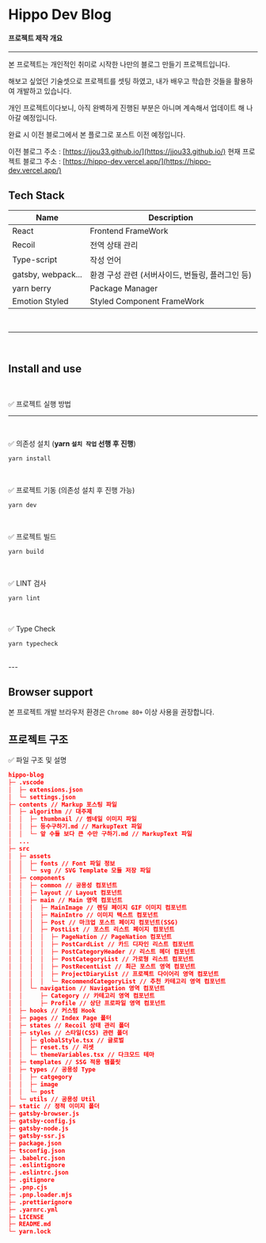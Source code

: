 <h1>Hippo Dev Blog</h1>

#### 프로젝트 제작 개요

---

본 프로젝트는 개인적인 취미로 시작한 나만의 블로그 만들기 프로젝트입니다.

해보고 싶었던 기술셋으로 프로젝트를 셋팅 하였고, 내가 배우고 학습한 것들을 활용하여 개발하고 있습니다.

개인 프로젝트이다보니, 아직 완벽하게 진행된 부분은 아니며 계속해서 업데이트 해 나아갈 예정입니다.

완료 시 이전 블로그에서 본 플로그로 포스트 이전 예정입니다.

이전 블로그 주소 : [https://jjou33.github.io/](https://jjou33.github.io/)
현재 프로젝트 블로그 주소 : [https://hippo-dev.vercel.app/](https://hippo-dev.vercel.app/)

## Tech Stack

| Name               | Description                                      |
| ------------------ | ------------------------------------------------ |
| React              | Frontend FrameWork                               |
| Recoil             | 전역 상태 관리                                   |
| Type-script        | 작성 언어                                        |
| gatsby, webpack... | 환경 구성 관련 (서버사이드, 번들링, 플러그인 등) |
| yarn berry         | Package Manager                                  |
| Emotion Styled     | Styled Component FrameWork                       |

<br />

---

<br />

## Install and use

<br />

✅ 프로젝트 실행 방법

---

<br />

✅ 의존성 설치 (<strong>yarn `설치 작업` 선행 후 진행</strong>)

```bash
yarn install
```

<br />

✅ 프로젝트 기동 (의존성 설치 후 진행 가능)

```bash
yarn dev
```

<br />

✅ 프로젝트 빌드

```bash
yarn build
```

<br />

✅ LINT 검사

```bash
yarn lint
```

<br />

✅ Type Check

```bash
yarn typecheck
```

<br />
---

## Browser support

본 프로젝트 개발 브라우저 환경은 `Chrome 80+` 이상 사용을 권장합니다.

## 프로젝트 구조

✅ 파일 구조 및 설명

```json
hippo-blog
├─ .vscode 
│  ├─ extensions.json
│  └─ settings.json
├─ contents // Markup 포스팅 파일 
│  ├─ algorithm // 대주제
│  │  ├─ thumbnail // 썸네일 이미지 파일
│  │  ├─ 등수구하기.md // MarkupText 파일
│  │  └─ 앞 수들 보다 큰 수만 구하기.md // MarkupText 파일
│  ...
├─ src
│  ├─ assets
│  │  ├─ fonts // Font 파일 정보
│  │  └─ svg // SVG Template 모듈 저장 파일
│  ├─ components
│  │  ├─ common // 공용성 컴포넌트
│  │  ├─ layout // Layout 컴포넌트
│  │  ├─ main // Main 영역 컴포넌트
│  │  │  ├─ MainImage // 렌딩 페이지 GIF 이미지 컴포넌트 
│  │  │  ├─ MainIntro // 이미지 텍스트 컴포넌트
│  │  │  ├─ Post // 마크업 포스트 페이지 컴포넌트(SSG)
│  │  │  ├─ PostList // 포스트 리스트 페이지 컴포넌트
│  │  │  │  ├─ PageNation // PageNation 컴포넌트
│  │  │  │  ├─ PostCardList // 카드 디자인 리스트 컴포넌트
│  │  │  │  ├─ PostCategoryHeader // 리스트 헤더 컴포넌트
│  │  │  │  ├─ PostCategoryList // 가로형 리스트 컴포넌트
│  │  │  │  ├─ PostRecentList // 최근 포스트 영역 컴포넌트
│  │  │  │  ├─ ProjectDiaryList // 프로젝트 다이어리 영역 컴포넌트
│  │  │  │  └─ RecommendCategoryList // 추천 카테고리 영역 컴포넌트
│  │  └─ navigation // Navigation 영역 컴포넌트
│  │     ├─ Category // 카테고리 영역 컴포넌트
│  │     ├─ Profile // 상단 프로파일 영역 컴포넌트
│  ├─ hooks // 커스텀 Hook
│  ├─ pages // Index Page 폴터
│  ├─ states // Recoil 상태 관리 폴더
│  ├─ styles // 스타일(CSS) 관련 폴더
│  │  ├─ globalStyle.tsx // 글로벌
│  │  ├─ reset.ts // 리셋
│  │  └─ themeVariables.tsx // 다크모드 테마
│  ├─ templates // SSG 적용 템플릿
│  ├─ types // 공용성 Type
│  │  ├─ catgegory
│  │  ├─ image
│  │  └─ post
│  └─ utils // 공용성 Util
├─ static // 정적 이미지 폴더
├─ gatsby-browser.js
├─ gatsby-config.js
├─ gatsby-node.js
├─ gatsby-ssr.js
├─ package.json
├─ tsconfig.json 
├─ .babelrc.json
├─ .eslintignore
├─ .eslintrc.json
├─ .gitignore
├─ .pnp.cjs
├─ .pnp.loader.mjs
├─ .prettierignore
├─ .yarnrc.yml
├─ LICENSE
├─ README.md
└─ yarn.lock
```
